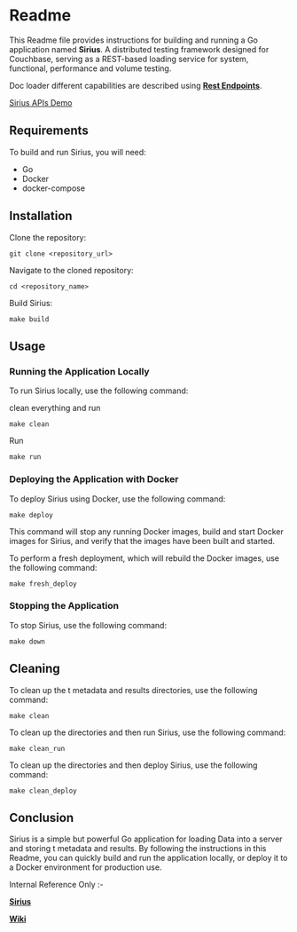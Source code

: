 # Readme

This Readme file provides instructions for building and running a Go application named **Sirius**. A distributed testing framework designed for Couchbase,
serving as a REST-based loading service for system, functional, performance and volume testing.

Doc loader different capabilities are described using  [**Rest Endpoints**](t-config.generated.md).

[Sirius APIs Demo](https://documenter.getpostman.com/view/25450208/2s93sdXWeB)
## Requirements

To build and run Sirius, you will need:

- Go
- Docker
- docker-compose

## Installation

Clone the repository:

```shell
git clone <repository_url>
```

Navigate to the cloned repository:

```shell
cd <repository_name>
```

Build Sirius:

```shell
make build
```

## Usage

### Running the Application Locally

To run Sirius locally, use the following command:

clean everything and run

```shell
make clean
```

Run

```shell
make run
```

### Deploying the Application with Docker

To deploy Sirius using Docker, use the following command:

```shell
make deploy
```

This command will stop any running Docker images, build and start Docker images for Sirius, and verify that the images
have been built and started.

To perform a fresh deployment, which will rebuild the Docker images, use the following command:

```shell
make fresh_deploy
```

### Stopping the Application

To stop Sirius, use the following command:

```shell
make down
```

## Cleaning

To clean up the t metadata and results directories, use the following command:

```shell
make clean
```

To clean up the directories and then run Sirius, use the following command:

```shell
make clean_run
```

To clean up the directories and then deploy Sirius, use the following command:

```shell
make clean_deploy
```

## Conclusion

Sirius is a simple but powerful Go application for loading Data into a server and storing t metadata and results. By
following the instructions in this Readme, you can quickly build and run the application locally, or deploy it to a
Docker environment for production use.

Internal Reference Only :-

[**Sirius**](https://docs.google.com/presentation/d/1B_de8lv1nKlaILmgGHwSUIVdRd4CYrAOa7rDV-d0QRA/edit#slide=id.g24f63dd352b_2_536)

[**Wiki**](https://couchbasecloud.atlassian.net/wiki/spaces/~6346ad4e62541f0d4c4f6785/pages/2000748801/Sirius)